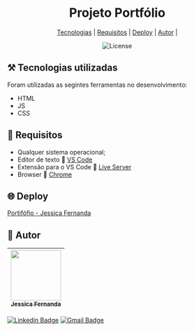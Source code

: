 <h1 align="center">Projeto Portfólio
</h1>

<p align="center">
  <a href="#tecnologias">Tecnologias</a> |
  <a href="#requisitos">Requisitos</a> |
  <a href="#deploy">Deploy</a> |
  <a href="#autor">Autor</a> |
</p>

<p align="center">
 <img  src="https://img.shields.io/static/v1?label=license&message=MIT&color=FF4820&labelColor=052D56" alt="License">

 <h2 id="tecnologias"> ⚒️ Tecnologias utilizadas</h2>

Foram utilizadas as segintes ferramentas no desenvolvimento:

- HTML
- JS
- CSS

<h2 id="requisitos"> 📄 Requisitos </h2>

- Qualquer sistema operacional;
- Editor de texto :link: [VS Code](https://code.visualstudio.com/)
- Extensão para o VS Code :link: [Live Server](https://marketplace.visualstudio.com/items?itemName=ritwickdey.LiveServer)
- Browser :link: [Chrome](https://www.google.pt/intl/pt-PT/chrome/?brand=ISCS&gclid=CjwKCAiAtouOBhA6EiwA2nLKHzAVeY7vzxHKqYQHR9e2iF4Q-UYwVeNg_5CdIuPOs6RF2hbwjslc8xoCK3QQAvD_BwE&gclsrc=aw.ds)

<h2 id="deploy"> 🌐 Deploy</h2>

[Portifófio - Jessica Fernanda](https://potfifolio-jessicafam.netlify.app/)

<h2 id="autor"> 🙎 Autor</h2>

| [<img src="https://avatars.githubusercontent.com/u/80687429?v=4" width=115><br><sub>Jessica Fernanda</sub>](https://github.com/nandajfa) |
| :--------------------------------------------------------------------------------------------------------------------------------------: |

[![Linkedin Badge](<https://img.shields.io/badge/-Jessica-blue?style=flat-square&logo=Linkedin&logoColor=white&link=https://[https://www.linkedin.com/in/jessica-fernanda-programadora/](https://www.linkedin.com/in/jessica-fernanda-programadora/)>)](https://www.linkedin.com/in/jessica-fernanda-programadora/)
[![Gmail Badge](https://img.shields.io/badge/-nanda.jfa@gmail.com-c14438?style=flat-square&logo=Gmail&logoColor=white&link=mailto:nanda.jfa@gmail.com)](mailto:nanda.jfa@gmail.com)
